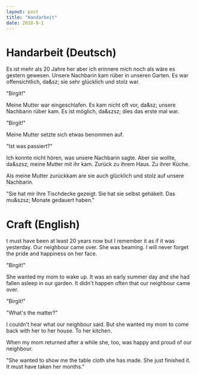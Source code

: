 ```yaml
---
layout: post
title: "Handarbeit"
date: 2018-9-1
---
```



# Handarbeit (Deutsch)

Es ist mehr als 20 Jahre her aber ich erinnere mich noch
als w&auml;re es gestern gewesen. Unsere Nachbarin kam r&uuml;ber
in unseren Garten. Es war offensichtlich, da&sz; sie sehr
gl&uuml;cklich und stolz war.

"Birgit!" 

Meine Mutter war eingeschlafen. Es kam nicht oft vor, da&sz;
unsere Nachbarin r&uuml;ber kam. Es ist m&ouml;glich, da&szsz;
dies das erste mal war.

"Birgit!"

Meine Mutter setzte sich etwas benommen auf.

"Ist was passiert?"

Ich konnte nicht h&ouml;ren, was unsere Nachbarin sagte. Aber sie
wollte, da&szsz; meine Mutter mit ihr kam. Zur&uuml;ck zu ihrem
Haus. Zu ihrer K&uuml;che.

Als meine Mutter zur&uuml;ckkam are sie auch gl&uuml;cklich und
stolz auf unsere Nachbarin.

"Sie hat mir ihre Tischdecke gezeigt. Sie hat sie selbst
geh&auml;kelt. Das mu&szsz; Monate gedauert haben."


# Craft (English)

t must have been at least 20 years now but I remember it as if it
was yesterday. Our neighbour came over. She was beaming. I will
never forget the pride and happiness on her face.

"Birgit!"

She wanted my mom to wake up. It was an early summer day and she
had fallen asleep in our garden. It didn't happen often that our
neighbour came over.

"Birgit!"

"What's the matter?"

I couldn't hear what our neighbour said. But she wanted my mom to
come back with her to her house. To her kitchen.

When my mom returned after a while she, too, was happy and proud
of our neighbour.

"She wanted to show me the table cloth she has made. She just
finished it. It must have taken her months."
